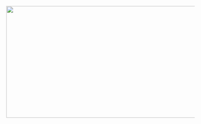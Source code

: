 
<p align="center">
  <img width="600" height="300" src="https://i.pinimg.com/564x/b8/a5/35/b8a535decb2c6d7e31285121ebd0137d.jpg">
</p>
<!---
FAKENERDZ/FAKENERDZ is a ✨ special ✨ repository because its `README.md` (this file) appears on your GitHub profile.
You can click the Preview link to take a look at your changes.
--->
